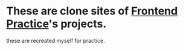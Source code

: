 # These are clone sites of [Frontend Practice](https://www.frontendpractice.com/)'s projects.
these are recreated myself for practice.
